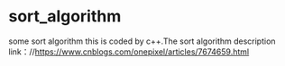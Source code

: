 # sort_algorithm
some sort algorithm
this is coded by c++.The sort algorithm description link：//https://www.cnblogs.com/onepixel/articles/7674659.html
